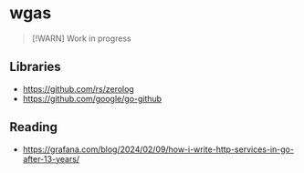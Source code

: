 # wgas 

> [!WARN]
> Work in progress

## Libraries
- https://github.com/rs/zerolog
- https://github.com/google/go-github

## Reading
- https://grafana.com/blog/2024/02/09/how-i-write-http-services-in-go-after-13-years/
